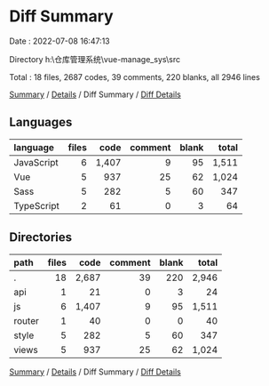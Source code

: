 # Diff Summary

Date : 2022-07-08 16:47:13

Directory h:\\仓库管理系统\\vue-manage_sys\\src

Total : 18 files,  2687 codes, 39 comments, 220 blanks, all 2946 lines

[Summary](results.md) / [Details](details.md) / Diff Summary / [Diff Details](diff-details.md)

## Languages
| language | files | code | comment | blank | total |
| :--- | ---: | ---: | ---: | ---: | ---: |
| JavaScript | 6 | 1,407 | 9 | 95 | 1,511 |
| Vue | 5 | 937 | 25 | 62 | 1,024 |
| Sass | 5 | 282 | 5 | 60 | 347 |
| TypeScript | 2 | 61 | 0 | 3 | 64 |

## Directories
| path | files | code | comment | blank | total |
| :--- | ---: | ---: | ---: | ---: | ---: |
| . | 18 | 2,687 | 39 | 220 | 2,946 |
| api | 1 | 21 | 0 | 3 | 24 |
| js | 6 | 1,407 | 9 | 95 | 1,511 |
| router | 1 | 40 | 0 | 0 | 40 |
| style | 5 | 282 | 5 | 60 | 347 |
| views | 5 | 937 | 25 | 62 | 1,024 |

[Summary](results.md) / [Details](details.md) / Diff Summary / [Diff Details](diff-details.md)